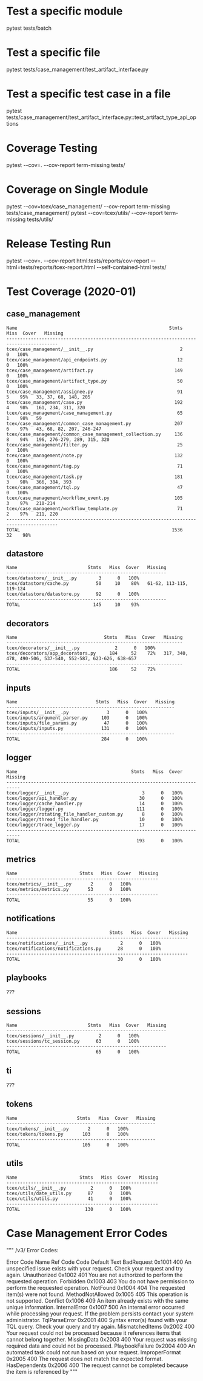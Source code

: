 # Test a specific module
pytest tests/batch

# Test a specific file
pytest tests/case_management/test_artifact_interface.py

# Test a specific test case in a file
pytest tests/case_management/test_artifact_interface.py::test_artifact_type_api_options

# Coverage Testing
pytest --cov=. --cov-report term-missing tests/

# Coverage on Single Module
pytest --cov=tcex/case_management/ --cov-report term-missing tests/case_management/
pytest --cov=tcex/utils/ --cov-report term-missing tests/utils/

# Release Testing Run
pytest --cov=. --cov-report html:tests/reports/cov-report --html=tests/reports/tcex-report.html --self-contained-html tests/

# Test Coverage (2020-01)

## case_management

```
Name                                                        Stmts   Miss  Cover   Missing
-----------------------------------------------------------------------------------------
tcex/case_management/__init__.py                                2      0   100%
tcex/case_management/api_endpoints.py                          12      0   100%
tcex/case_management/artifact.py                              149      0   100%
tcex/case_management/artifact_type.py                          50      0   100%
tcex/case_management/assignee.py                               91      5    95%   33, 37, 68, 148, 205
tcex/case_management/case.py                                  192      4    98%   161, 234, 311, 320
tcex/case_management/case_management.py                        65      1    98%   59
tcex/case_management/common_case_management.py                207      6    97%   43, 68, 82, 207, 246-247
tcex/case_management/common_case_management_collection.py     136      8    94%   196, 276-279, 289, 315, 320
tcex/case_management/filter.py                                 25      0   100%
tcex/case_management/note.py                                  132      0   100%
tcex/case_management/tag.py                                    71      0   100%
tcex/case_management/task.py                                  181      3    98%   366, 384, 393
tcex/case_management/tql.py                                    47      0   100%
tcex/case_management/workflow_event.py                        105      3    97%   210-214
tcex/case_management/workflow_template.py                      71      2    97%   211, 220
-----------------------------------------------------------------------------------------
TOTAL                                                        1536     32    98%
```

## datastore

```
Name                          Stmts   Miss  Cover   Missing
-----------------------------------------------------------
tcex/datastore/__init__.py        3      0   100%
tcex/datastore/cache.py          50     10    80%   61-62, 113-115, 119-124
tcex/datastore/datastore.py      92      0   100%
-----------------------------------------------------------
TOTAL                           145     10    93%
```

## decorators

```
Name                                Stmts   Miss  Cover   Missing
-----------------------------------------------------------------
tcex/decorators/__init__.py             2      0   100%
tcex/decorators/app_decorators.py     184     52    72%   317, 340, 478, 490-506, 537-540, 552-587, 623-626, 638-657
-----------------------------------------------------------------
TOTAL                                 186     52    72%
```

## inputs

```
Name                             Stmts   Miss  Cover   Missing
--------------------------------------------------------------
tcex/inputs/__init__.py              3      0   100%
tcex/inputs/argument_parser.py     103      0   100%
tcex/inputs/file_params.py          47      0   100%
tcex/inputs/inputs.py              131      0   100%
--------------------------------------------------------------
TOTAL                              284      0   100%
```

## logger

```
Name                                          Stmts   Miss  Cover   Missing
---------------------------------------------------------------------------
tcex/logger/__init__.py                           3      0   100%
tcex/logger/api_handler.py                       30      0   100%
tcex/logger/cache_handler.py                     14      0   100%
tcex/logger/logger.py                           111      0   100%
tcex/logger/rotating_file_handler_custom.py       8      0   100%
tcex/logger/thread_file_handler.py               10      0   100%
tcex/logger/trace_logger.py                      17      0   100%
---------------------------------------------------------------------------
TOTAL                                           193      0   100%
```

## metrics

```
Name                       Stmts   Miss  Cover   Missing
--------------------------------------------------------
tcex/metrics/__init__.py       2      0   100%
tcex/metrics/metrics.py       53      0   100%
--------------------------------------------------------
TOTAL                         55      0   100%
```

## notifications

```
Name                                  Stmts   Miss  Cover   Missing
-------------------------------------------------------------------
tcex/notifications/__init__.py            2      0   100%
tcex/notifications/notifications.py      28      0   100%
-------------------------------------------------------------------
TOTAL                                    30      0   100%
```

## playbooks

???

## sessions

```
Name                          Stmts   Miss  Cover   Missing
-----------------------------------------------------------
tcex/sessions/__init__.py         2      0   100%
tcex/sessions/tc_session.py      63      0   100%
-----------------------------------------------------------
TOTAL                            65      0   100%
```

## ti

???

## tokens

```
Name                      Stmts   Miss  Cover   Missing
-------------------------------------------------------
tcex/tokens/__init__.py       2      0   100%
tcex/tokens/tokens.py       103      0   100%
-------------------------------------------------------
TOTAL                       105      0   100%
```

## utils

```
Name                       Stmts   Miss  Cover   Missing
--------------------------------------------------------
tcex/utils/__init__.py         2      0   100%
tcex/utils/date_utils.py      87      0   100%
tcex/utils/utils.py           41      0   100%
--------------------------------------------------------
TOTAL                        130      0   100%
```

# Case Management Error Codes

"""
/v3/ Error Codes:

Error Code Name   Ref Code  Code  Default Text
BadRequest        0x1001    400   An unspecified issue exists with your request. Check your request
                                  and try again.
Unauthorized      0x1002    401   You are not authorized to perform the requested operation.
Forbidden         0x1003    403   You do not have permission to perform the requested operation.
NotFound          0x1004    404   The requested item(s) were not found.
MethodNotAllowed  0x1005    405   This operation is not supported.
Conflict          0x1006    409   An item already exists with the same unique information.
InternalError     0x1007    500   An internal error occurred while processing your request. If the
                                  problem persists contact your system administrator.
TqlParseError     0x2001    400   Syntax error(s) found with your TQL query. Check your query and
                                  try again.
MismatchedItems   0x2002    400   Your request could not be processed because it references items
                                  that cannot belong together.
MissingData       0x2003    400   Your request was missing required data and could not be processed.
PlaybookFailure   0x2004    400   An automated task could not run based on your request.
ImproperFormat    0x2005    400   The request does not match the expected format.
HasDependents     0x2006    400   The request cannot be completed because the item is referenced by
"""

